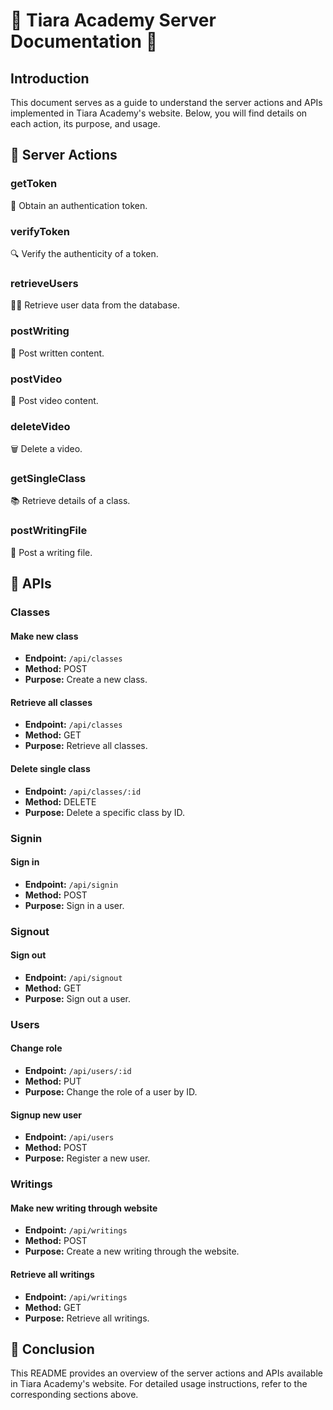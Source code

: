 # 🌟 Tiara Academy Server Documentation 🌟

## Introduction

This document serves as a guide to understand the server actions and APIs implemented in Tiara Academy's website. Below, you will find details on each action, its purpose, and usage.

## 🚀 Server Actions

### getToken

🔐 Obtain an authentication token.

### verifyToken

🔍 Verify the authenticity of a token.

### retrieveUsers

👩‍💻 Retrieve user data from the database.

### postWriting

📝 Post written content.

### postVideo

🎥 Post video content.

### deleteVideo

🗑️ Delete a video.

### getSingleClass

📚 Retrieve details of a class.

### postWritingFile

📄 Post a writing file.

## 📡 APIs

### Classes

#### Make new class

- **Endpoint:** `/api/classes`
- **Method:** POST
- **Purpose:** Create a new class.

#### Retrieve all classes

- **Endpoint:** `/api/classes`
- **Method:** GET
- **Purpose:** Retrieve all classes.

#### Delete single class

- **Endpoint:** `/api/classes/:id`
- **Method:** DELETE
- **Purpose:** Delete a specific class by ID.

### Signin

#### Sign in

- **Endpoint:** `/api/signin`
- **Method:** POST
- **Purpose:** Sign in a user.

### Signout

#### Sign out

- **Endpoint:** `/api/signout`
- **Method:** GET
- **Purpose:** Sign out a user.

### Users

#### Change role

- **Endpoint:** `/api/users/:id`
- **Method:** PUT
- **Purpose:** Change the role of a user by ID.

#### Signup new user

- **Endpoint:** `/api/users`
- **Method:** POST
- **Purpose:** Register a new user.

### Writings

#### Make new writing through website

- **Endpoint:** `/api/writings`
- **Method:** POST
- **Purpose:** Create a new writing through the website.

#### Retrieve all writings

- **Endpoint:** `/api/writings`
- **Method:** GET
- **Purpose:** Retrieve all writings.

## 🎉 Conclusion

This README provides an overview of the server actions and APIs available in Tiara Academy's website. For detailed usage instructions, refer to the corresponding sections above.
